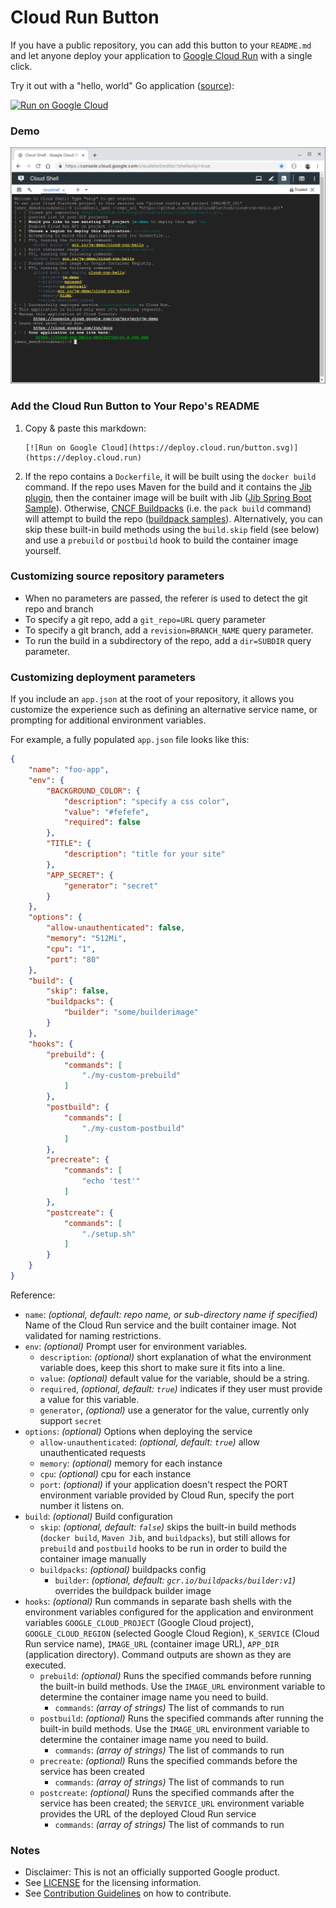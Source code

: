 # Cloud Run Button

If you have a public repository, you can add this button to your `README.md` and
let anyone deploy your application to [Google Cloud Run][run] with a single
click.

[run]: https://cloud.google.com/run

Try it out with a "hello, world" Go application ([source](https://github.com/GoogleCloudPlatform/cloud-run-hello)):

[![Run on Google
Cloud](https://deploy.cloud.run/button.svg)](https://deploy.cloud.run/?git_repo=https://github.com/GoogleCloudPlatform/cloud-run-hello.git)

### Demo

[![Cloud Run Button Demo](assets/cloud-run-button.png)](https://storage.googleapis.com/cloudrun/cloud-run-button.gif)

### Add the Cloud Run Button to Your Repo's README

1. Copy & paste this markdown:

    ```text
    [![Run on Google Cloud](https://deploy.cloud.run/button.svg)](https://deploy.cloud.run)
    ```

1. If the repo contains a `Dockerfile`, it will be built using the `docker build` command.  If the repo uses Maven for
   the build and it contains the [Jib plugin](https://github.com/GoogleContainerTools/jib/tree/master/jib-maven-plugin),
   then the container image will be built with Jib
   ([Jib Spring Boot Sample](https://github.com/GoogleContainerTools/jib/tree/master/examples/spring-boot)).  Otherwise,
   [CNCF Buildpacks](https://buildpacks.io/) (i.e. the `pack build` command) will attempt to build the repo
   ([buildpack samples][buildpack-samples]).  Alternatively, you can skip these built-in build methods using the
   `build.skip` field (see below) and use a `prebuild` or `postbuild` hook to build the container image yourself.

[buildpack-samples]: https://github.com/GoogleCloudPlatform/buildpack-samples

### Customizing source repository parameters

- When no parameters are passed, the referer is used to detect the git repo and branch
- To specify a git repo, add a `git_repo=URL` query parameter
- To specify a git branch, add a `revision=BRANCH_NAME` query parameter.
- To run the build in a subdirectory of the repo, add a `dir=SUBDIR` query parameter.


### Customizing deployment parameters

If you include an `app.json` at the root of your repository, it allows you
customize the experience such as defining an alternative service name, or
prompting for additional environment variables.

For example, a fully populated `app.json` file looks like this:

```json
{
    "name": "foo-app",
    "env": {
        "BACKGROUND_COLOR": {
            "description": "specify a css color",
            "value": "#fefefe",
            "required": false
        },
        "TITLE": {
            "description": "title for your site"
        },
        "APP_SECRET": {
            "generator": "secret"
        }
    },
    "options": {
        "allow-unauthenticated": false,
        "memory": "512Mi",
        "cpu": "1",
        "port": "80"
    },
    "build": {
        "skip": false,
        "buildpacks": {
            "builder": "some/builderimage"
        }
    },
    "hooks": {
        "prebuild": {
            "commands": [
                "./my-custom-prebuild"
            ]
        },
        "postbuild": {
            "commands": [
                "./my-custom-postbuild"
            ]
        },
        "precreate": {
            "commands": [
                "echo 'test'"
            ]
        },
        "postcreate": {
            "commands": [
                "./setup.sh"
            ]
        }
    }
}
```

Reference:

- `name`: _(optional, default: repo name, or sub-directory name if specified)_
  Name of the Cloud Run service and the built container image. Not validated for
  naming restrictions.
- `env`: _(optional)_ Prompt user for environment variables.
  - `description`:  _(optional)_ short explanation of what the environment
    variable does, keep this short to make sure it fits into a line.
  - `value`: _(optional)_ default value for the variable, should be a string.
  - `required`, _(optional, default: `true`)_ indicates if they user must provide
    a value for this variable.
  - `generator`, _(optional)_ use a generator for the value, currently only support `secret`
- `options`: _(optional)_ Options when deploying the service
  - `allow-unauthenticated`: _(optional, default: `true`)_ allow unauthenticated requests
  - `memory`: _(optional)_ memory for each instance
  - `cpu`: _(optional)_ cpu for each instance
  - `port`: _(optional)_ if your application doesn't respect the PORT environment
    variable provided by Cloud Run, specify the port number it listens on.
- `build`: _(optional)_ Build configuration
  - `skip`: _(optional, default: `false`)_ skips the built-in build methods (`docker build`, `Maven Jib`, and
 `buildpacks`), but still allows for `prebuild` and `postbuild` hooks to be run in order to build the container image
 manually
  - `buildpacks`: _(optional)_ buildpacks config
    - `builder`: _(optional, default: `gcr.io/buildpacks/builder:v1`)_ overrides the buildpack builder image
- `hooks`: _(optional)_ Run commands in separate bash shells with the environment variables configured for the
  application and environment variables `GOOGLE_CLOUD_PROJECT` (Google Cloud project), `GOOGLE_CLOUD_REGION`
  (selected Google Cloud Region), `K_SERVICE` (Cloud Run service name), `IMAGE_URL` (container image URL), `APP_DIR`
  (application directory). Command outputs are shown as they are executed.
  - `prebuild`: _(optional)_ Runs the specified commands before running the built-in build methods. Use the `IMAGE_URL`
    environment variable to determine the container image name you need to build.
    - `commands`: _(array of strings)_ The list of commands to run
  - `postbuild`: _(optional)_ Runs the specified commands after running the built-in build methods. Use the `IMAGE_URL`
    environment variable to determine the container image name you need to build.
    - `commands`: _(array of strings)_ The list of commands to run
  - `precreate`: _(optional)_ Runs the specified commands before the service has been created
    - `commands`: _(array of strings)_ The list of commands to run
  - `postcreate`: _(optional)_ Runs the specified commands after the service has been created; the `SERVICE_URL` environment variable provides the URL of the deployed Cloud Run service
    - `commands`: _(array of strings)_ The list of commands to run

### Notes

- Disclaimer: This is not an officially supported Google product.
- See [LICENSE](./LICENSE) for the licensing information.
- See [Contribution Guidelines](./CONTRIBUTING.md) on how to contribute.
